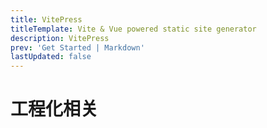 ```yaml
---
title: VitePress
titleTemplate: Vite & Vue powered static site generator
description: VitePress
prev: 'Get Started | Markdown'
lastUpdated: false
---
```


# 工程化相关

<script setup lang="ts">
import sidebar from "../../.vitepress/config/index.json"
</script>

<nav-ul :list="sidebar.engineering"></nav-ul>
